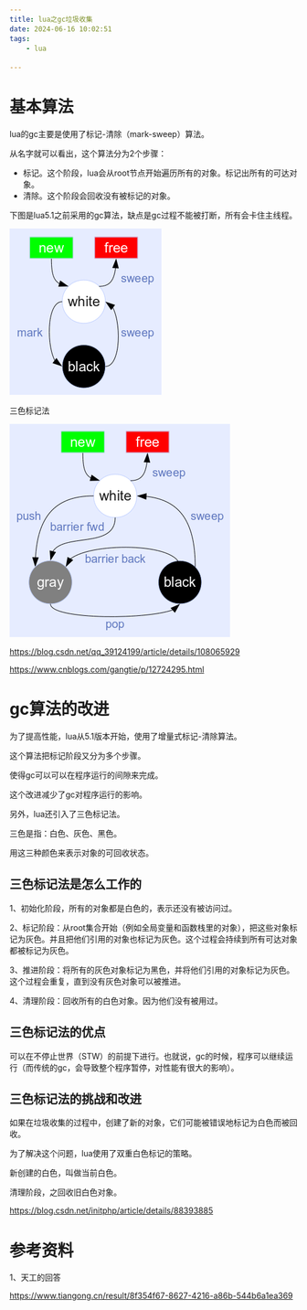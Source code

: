 ```yaml
---
title: lua之gc垃圾收集
date: 2024-06-16 10:02:51
tags:
	- lua

---
```




# 基本算法

lua的gc主要是使用了标记-清除（mark-sweep）算法。

从名字就可以看出，这个算法分为2个步骤：

* 标记。这个阶段，lua会从root节点开始遍历所有的对象。标记出所有的可达对象。
* 清除。这个阶段会回收没有被标记的对象。

下图是lua5.1之前采用的gc算法，缺点是gc过程不能被打断，所有会卡住主线程。

![image](images/random_name2/format,png.png)

三色标记法

![image](images/random_name2/format,png-20240616102202310.png)

https://blog.csdn.net/qq_39124199/article/details/108065929

https://www.cnblogs.com/gangtie/p/12724295.html

# gc算法的改进

为了提高性能，lua从5.1版本开始，使用了增量式标记-清除算法。

这个算法把标记阶段又分为多个步骤。

使得gc可以可以在程序运行的间隙来完成。

这个改进减少了gc对程序运行的影响。

另外，lua还引入了三色标记法。

三色是指：白色、灰色、黑色。

用这三种颜色来表示对象的可回收状态。

## 三色标记法是怎么工作的

1、初始化阶段，所有的对象都是白色的，表示还没有被访问过。

2、标记阶段：从root集合开始（例如全局变量和函数栈里的对象），把这些对象标记为灰色。并且把他们引用的对象也标记为灰色。这个过程会持续到所有可达对象都被标记为灰色。

3、推进阶段：将所有的灰色对象标记为黑色，并将他们引用的对象标记为灰色。这个过程会重复，直到没有灰色对象可以被推进。

4、清理阶段：回收所有的白色对象。因为他们没有被用过。

## 三色标记法的优点

可以在不停止世界（STW）的前提下进行。也就说，gc的时候，程序可以继续运行（而传统的gc，会导致整个程序暂停，对性能有很大的影响）。

## 三色标记法的挑战和改进

如果在垃圾收集的过程中，创建了新的对象，它们可能被错误地标记为白色而被回收。

为了解决这个问题，lua使用了双重白色标记的策略。

新创建的白色，叫做当前白色。

清理阶段，之回收旧白色对象。



https://blog.csdn.net/initphp/article/details/88393885

# 参考资料

1、天工的回答

https://www.tiangong.cn/result/8f354f67-8627-4216-a86b-544b6a1ea369
